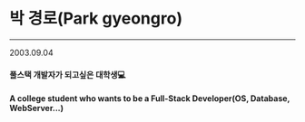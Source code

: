 # 박 경로(Park gyeongro)
---
2003.09.04
#### 풀스택 개발자가 되고싶은 대학생:computer:
#### A college student who wants to be a Full-Stack Developer(OS, Database, WebServer...)

<!---
PARKGYEONGRO/PARKGYEONGRO is a ✨ special ✨ repository because its `README.md` (this file) appears on your GitHub profile.
You can click the Preview link to take a look at your changes.
--->
